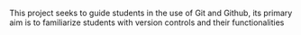 This project seeks to guide students in the use of Git and Github, its primary aim is to familiarize students with version controls and their functionalities
